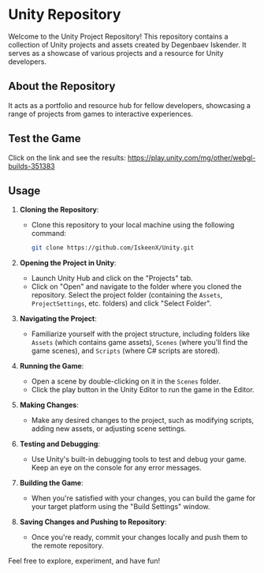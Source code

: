 # Unity Repository

Welcome to the Unity Project Repository! This repository contains a collection of Unity projects and assets created by Degenbaev Iskender. It serves as a showcase of various projects and a resource for Unity developers.

## About the Repository

It acts as a portfolio and resource hub for fellow developers, showcasing a range of projects from games to interactive experiences.

## Test the Game

Click on the link and see the results: https://play.unity.com/mg/other/webgl-builds-351383

## Usage

1. **Cloning the Repository**:
   - Clone this repository to your local machine using the following command:
     ```bash
     git clone https://github.com/IskeenX/Unity.git
     ```

2. **Opening the Project in Unity**:
   - Launch Unity Hub and click on the "Projects" tab.
   - Click on "Open" and navigate to the folder where you cloned the repository. Select the project folder (containing the `Assets`, `ProjectSettings`, etc. folders) and click "Select Folder".

3. **Navigating the Project**:
   - Familiarize yourself with the project structure, including folders like `Assets` (which contains game assets), `Scenes` (where you'll find the game scenes), and `Scripts` (where C# scripts are stored).

4. **Running the Game**:
   - Open a scene by double-clicking on it in the `Scenes` folder. 
   - Click the play button in the Unity Editor to run the game in the Editor.

5. **Making Changes**:
   - Make any desired changes to the project, such as modifying scripts, adding new assets, or adjusting scene settings.

6. **Testing and Debugging**:
   - Use Unity's built-in debugging tools to test and debug your game. Keep an eye on the console for any error messages.

7. **Building the Game**:
   - When you're satisfied with your changes, you can build the game for your target platform using the "Build Settings" window.

8. **Saving Changes and Pushing to Repository**:
   - Once you're ready, commit your changes locally and push them to the remote repository.

Feel free to explore, experiment, and have fun!
